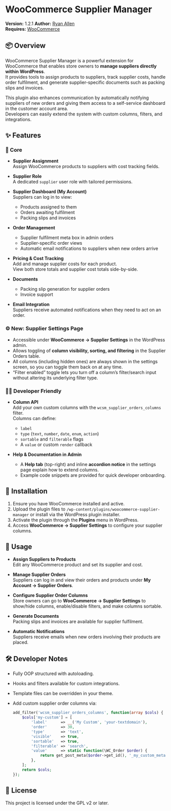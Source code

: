 # WooCommerce Supplier Manager

**Version:** 1.2.1 
**Author:** [Ryan Allen](https://github.com/ryansallen98)  
**Requires:** [WooCommerce](https://woocommerce.com/)  

## 📦 Overview

WooCommerce Supplier Manager is a powerful extension for WooCommerce that enables store owners to **manage suppliers directly within WordPress**.  
It provides tools to assign products to suppliers, track supplier costs, handle order fulfilment, and generate supplier-specific documents such as packing slips and invoices.  

This plugin also enhances communication by automatically notifying suppliers of new orders and giving them access to a self-service dashboard in the customer account area.  
Developers can easily extend the system with custom columns, filters, and integrations.

## ✨ Features

### 🔑 Core
- **Supplier Assignment**  
  Assign WooCommerce products to suppliers with cost tracking fields.

- **Supplier Role**  
  A dedicated `supplier` user role with tailored permissions.

- **Supplier Dashboard (My Account)**  
  Suppliers can log in to view:
  - Products assigned to them  
  - Orders awaiting fulfilment  
  - Packing slips and invoices  

- **Order Management**  
  - Supplier fulfilment meta box in admin orders  
  - Supplier-specific order views  
  - Automatic email notifications to suppliers when new orders arrive  

- **Pricing & Cost Tracking**  
  Add and manage supplier costs for each product.  
  View both store totals and supplier cost totals side-by-side.

- **Documents**  
  - Packing slip generation for supplier orders  
  - Invoice support  

- **Email Integration**  
  Suppliers receive automated notifications when they need to act on an order.

### ⚙️ New: Supplier Settings Page
- Accessible under **WooCommerce → Supplier Settings** in the WordPress admin.  
- Allows toggling of **column visibility, sorting, and filtering** in the Supplier Orders table.  
- All columns (including hidden ones) are always shown in the settings screen, so you can toggle them back on at any time.  
- “Filter enabled” toggle lets you turn off a column’s filter/search input without altering its underlying filter type.

### 🧑‍💻 Developer Friendly
- **Column API**  
  Add your own custom columns with the `wcsm_supplier_orders_columns` filter.  
  Columns can define:
  - `label`  
  - `type` (`text`, `number`, `date`, `enum`, `action`)  
  - `sortable` and `filterable` flags  
  - A `value` or custom `render` callback  

- **Help & Documentation in Admin**  
  - A **Help tab** (top-right) and inline **accordion notice** in the settings page explain how to extend columns.  
  - Example code snippets are provided for quick developer onboarding.


## 🚀 Installation

1. Ensure you have WooCommerce installed and active.  
2. Upload the plugin files to `/wp-content/plugins/woocommerce-supplier-manager` or install via the WordPress plugin installer.  
3. Activate the plugin through the **Plugins** menu in WordPress.  
4. Access **WooCommerce → Supplier Settings** to configure your supplier columns.  


## 🔧 Usage

- **Assign Suppliers to Products**  
  Edit any WooCommerce product and set its supplier and cost.  

- **Manage Supplier Orders**  
  Suppliers can log in and view their orders and products under **My Account → Supplier Orders**.  

- **Configure Supplier Order Columns**  
  Store owners can go to **WooCommerce → Supplier Settings** to show/hide columns, enable/disable filters, and make columns sortable.  

- **Generate Documents**  
  Packing slips and invoices are available for supplier fulfilment.  

- **Automatic Notifications**  
  Suppliers receive emails when new orders involving their products are placed.  


## 🛠️ Developer Notes

- Fully OOP structured with autoloading.  
- Hooks and filters available for custom integrations.  
- Template files can be overridden in your theme.  
- Add custom supplier order columns via:

  ```php
  add_filter('wcsm_supplier_orders_columns', function(array $cols) {
      $cols['my-custom'] = [
          'label'      => __('My Custom', 'your-textdomain'),
          'order'      => 30,
          'type'       => 'text',
          'visible'    => true,
          'sortable'   => true,
          'filterable' => 'search',
          'value'      => static function(\WC_Order $order) {
              return get_post_meta($order->get_id(), '_my_custom_meta', true);
          },
      ];
      return $cols;
  });

## 📄 License

This project is licensed under the GPL v2 or later.  
